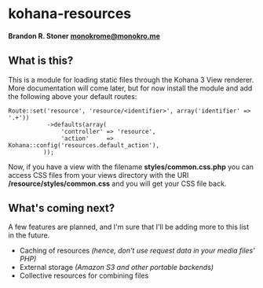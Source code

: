 # kohana-resources
#### Brandon R. Stoner <monokrome@monokro.me>

## What is this?
This is a module for loading static files through the Kohana 3 View renderer. More documentation will come later, but for now install the module and add the following above your default routes:

    Route::set('resource', 'resource/<identifier>', array('identifier' => '.+'))
               ->defaults(array(
                   'controller' => 'resource',
                   'action'     => Kohana::config('resources.default_action'),
              ));

Now, if you have a view with the filename **styles/common.css.php** you can access CSS files from your views directory with the URI **/resource/styles/common.css** and you will get your CSS file back.

## What's coming next?

A few features are planned, and I'm sure that I'll be adding more to this list in the future.

* Caching of resources *(hence, don't use request data in your media files' PHP)*
* External storage *(Amazon S3 and other portable backends)*
* Collective resources for combining files

